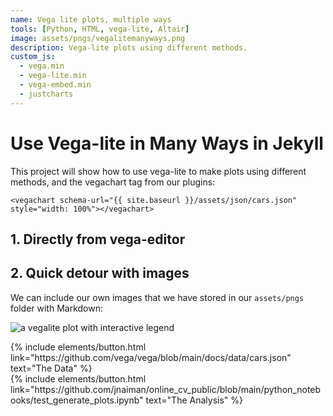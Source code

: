 ```yaml
---
name: Vega lite plots, multiple ways
tools: [Python, HTML, vega-lite, Altair]
image: assets/pngs/vegalitemanyways.png
description: Vega-lite plots using different methods.
custom_js:
  - vega.min
  - vega-lite.min
  - vega-embed.min
  - justcharts
---
```



# Use Vega-lite in Many Ways in Jekyll

This project will show how to use vega-lite to make plots using different methods, and the vegachart tag from our plugins:

```
<vegachart schema-url="{{ site.baseurl }}/assets/json/cars.json" style="width: 100%"></vegachart>
```

## 1. Directly from vega-editor

<vegachart schema-url="{{ site.baseurl }}/assets/json/vega_editor_plot1.json" style="width: 100%"></vegachart>

<vegachart schema-url="{{ site.baseurl }}/assets/json/vega_editor_plot2.json" style="width: 100%"></vegachart>

## 2. Quick detour with images

We can include our own images that we have stored in 
our `assets/pngs` folder with Markdown:

![a vegalite plot with interactive legend](/assets/pngs/vegalitemanyways.png)









<!-- these are written in a combo of html and liquid --> 

<div class="left">
{% include elements/button.html link="https://github.com/vega/vega/blob/main/docs/data/cars.json" text="The Data" %}
</div>


<div class="right">
{% include elements/button.html link="https://github.com/jnaiman/online_cv_public/blob/main/python_notebooks/test_generate_plots.ipynb" text="The Analysis" %}
</div>

